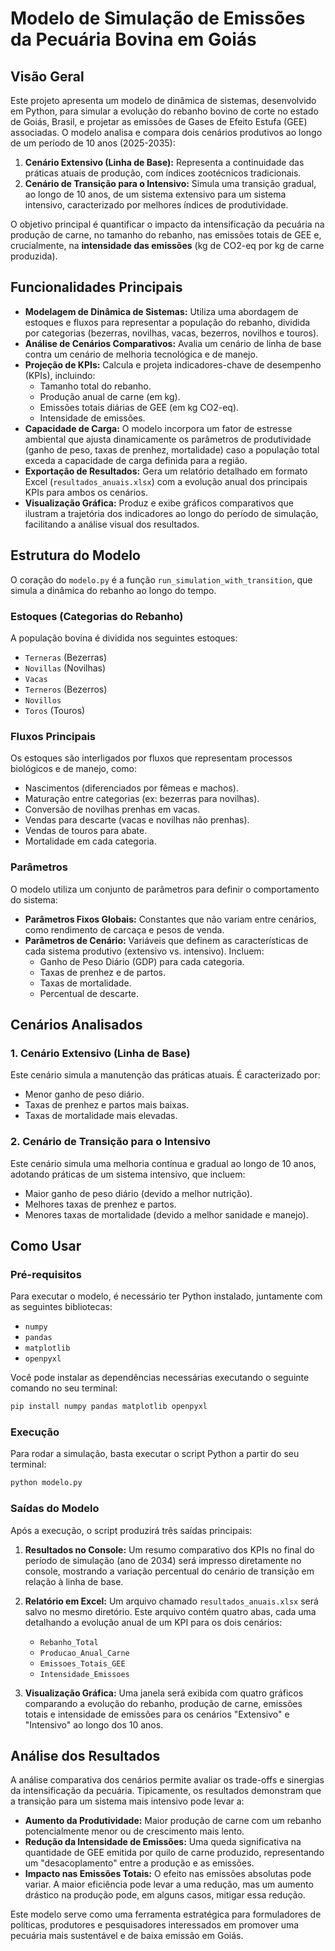 # Modelo de Simulação de Emissões da Pecuária Bovina em Goiás

## Visão Geral

Este projeto apresenta um modelo de dinâmica de sistemas, desenvolvido em Python, para simular a evolução do rebanho bovino de corte no estado de Goiás, Brasil, e projetar as emissões de Gases de Efeito Estufa (GEE) associadas. O modelo analisa e compara dois cenários produtivos ao longo de um período de 10 anos (2025-2035):

1.  **Cenário Extensivo (Linha de Base):** Representa a continuidade das práticas atuais de produção, com índices zootécnicos tradicionais.
2.  **Cenário de Transição para o Intensivo:** Simula uma transição gradual, ao longo de 10 anos, de um sistema extensivo para um sistema intensivo, caracterizado por melhores índices de produtividade.

O objetivo principal é quantificar o impacto da intensificação da pecuária na produção de carne, no tamanho do rebanho, nas emissões totais de GEE e, crucialmente, na **intensidade das emissões** (kg de CO2-eq por kg de carne produzida).

## Funcionalidades Principais

- **Modelagem de Dinâmica de Sistemas:** Utiliza uma abordagem de estoques e fluxos para representar a população do rebanho, dividida por categorias (bezerras, novilhas, vacas, bezerros, novilhos e touros).
- **Análise de Cenários Comparativos:** Avalia um cenário de linha de base contra um cenário de melhoria tecnológica e de manejo.
- **Projeção de KPIs:** Calcula e projeta indicadores-chave de desempenho (KPIs), incluindo:
    - Tamanho total do rebanho.
    - Produção anual de carne (em kg).
    - Emissões totais diárias de GEE (em kg CO2-eq).
    - Intensidade de emissões.
- **Capacidade de Carga:** O modelo incorpora um fator de estresse ambiental que ajusta dinamicamente os parâmetros de produtividade (ganho de peso, taxas de prenhez, mortalidade) caso a população total exceda a capacidade de carga definida para a região.
- **Exportação de Resultados:** Gera um relatório detalhado em formato Excel (`resultados_anuais.xlsx`) com a evolução anual dos principais KPIs para ambos os cenários.
- **Visualização Gráfica:** Produz e exibe gráficos comparativos que ilustram a trajetória dos indicadores ao longo do período de simulação, facilitando a análise visual dos resultados.

## Estrutura do Modelo

O coração do `modelo.py` é a função `run_simulation_with_transition`, que simula a dinâmica do rebanho ao longo do tempo.

### Estoques (Categorias do Rebanho)

A população bovina é dividida nos seguintes estoques:
- `Terneras` (Bezerras)
- `Novillas` (Novilhas)
- `Vacas`
- `Terneros` (Bezerros)
- `Novillos`
- `Toros` (Touros)

### Fluxos Principais

Os estoques são interligados por fluxos que representam processos biológicos e de manejo, como:
- Nascimentos (diferenciados por fêmeas e machos).
- Maturação entre categorias (ex: bezerras para novilhas).
- Conversão de novilhas prenhas em vacas.
- Vendas para descarte (vacas e novilhas não prenhas).
- Vendas de touros para abate.
- Mortalidade em cada categoria.

### Parâmetros

O modelo utiliza um conjunto de parâmetros para definir o comportamento do sistema:
- **Parâmetros Fixos Globais:** Constantes que não variam entre cenários, como rendimento de carcaça e pesos de venda.
- **Parâmetros de Cenário:** Variáveis que definem as características de cada sistema produtivo (extensivo vs. intensivo). Incluem:
    - Ganho de Peso Diário (GDP) para cada categoria.
    - Taxas de prenhez e de partos.
    - Taxas de mortalidade.
    - Percentual de descarte.

## Cenários Analisados

### 1. Cenário Extensivo (Linha de Base)
Este cenário simula a manutenção das práticas atuais. É caracterizado por:
- Menor ganho de peso diário.
- Taxas de prenhez e partos mais baixas.
- Taxas de mortalidade mais elevadas.

### 2. Cenário de Transição para o Intensivo
Este cenário simula uma melhoria contínua e gradual ao longo de 10 anos, adotando práticas de um sistema intensivo, que incluem:
- Maior ganho de peso diário (devido a melhor nutrição).
- Melhores taxas de prenhez e partos.
- Menores taxas de mortalidade (devido a melhor sanidade e manejo).

## Como Usar

### Pré-requisitos

Para executar o modelo, é necessário ter Python instalado, juntamente com as seguintes bibliotecas:
- `numpy`
- `pandas`
- `matplotlib`
- `openpyxl`

Você pode instalar as dependências necessárias executando o seguinte comando no seu terminal:
```bash
pip install numpy pandas matplotlib openpyxl
```

### Execução

Para rodar a simulação, basta executar o script Python a partir do seu terminal:
```bash
python modelo.py
```

### Saídas do Modelo

Após a execução, o script produzirá três saídas principais:

1.  **Resultados no Console:** Um resumo comparativo dos KPIs no final do período de simulação (ano de 2034) será impresso diretamente no console, mostrando a variação percentual do cenário de transição em relação à linha de base.

2.  **Relatório em Excel:** Um arquivo chamado `resultados_anuais.xlsx` será salvo no mesmo diretório. Este arquivo contém quatro abas, cada uma detalhando a evolução anual de um KPI para os dois cenários:
    - `Rebanho_Total`
    - `Producao_Anual_Carne`
    - `Emissoes_Totais_GEE`
    - `Intensidade_Emissoes`

3.  **Visualização Gráfica:** Uma janela será exibida com quatro gráficos comparando a evolução do rebanho, produção de carne, emissões totais e intensidade de emissões para os cenários "Extensivo" e "Intensivo" ao longo dos 10 anos.

## Análise dos Resultados

A análise comparativa dos cenários permite avaliar os trade-offs e sinergias da intensificação da pecuária. Tipicamente, os resultados demonstram que a transição para um sistema mais intensivo pode levar a:
- **Aumento da Produtividade:** Maior produção de carne com um rebanho potencialmente menor ou de crescimento mais lento.
- **Redução da Intensidade de Emissões:** Uma queda significativa na quantidade de GEE emitida por quilo de carne produzido, representando um "desacoplamento" entre a produção e as emissões.
- **Impacto nas Emissões Totais:** O efeito nas emissões absolutas pode variar. A maior eficiência pode levar a uma redução, mas um aumento drástico na produção pode, em alguns casos, mitigar essa redução.

Este modelo serve como uma ferramenta estratégica para formuladores de políticas, produtores e pesquisadores interessados em promover uma pecuária mais sustentável e de baixa emissão em Goiás.
